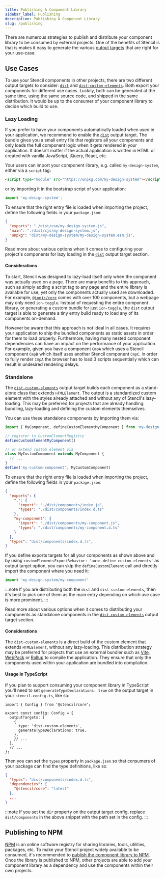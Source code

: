 ```yaml
---
title: Publishing A Component Library
sidebar_label: Publishing
description: Publishing A Component Library
slug: /publishing
---
```


There are numerous strategies to publish and distribute your component library to be consumed by external projects. One of the benefits of Stencil is that is makes it easy to generate the various [output targets](../output-targets/01-overview.md) that are right for your use-case.

## Use Cases

To use your Stencil components in other projects, there are two different output targets to consider: [`dist`](../output-targets/dist.md) and [`dist-custom-elements`](../output-targets/custom-elements.md). Both export your components for different use cases. Luckily, both can be generated at the same time, using the same source code, and shipped in the same distribution. It would be up to the consumer of your component library to decide which build to use.

### Lazy Loading

If you prefer to have your components automatically loaded when used in your application, we recommend to enable the [`dist`](../output-targets/dist.md) output target. The bundle gives you a small entry file that registers all your components and only loads the full component logic when it gets rendered in your application. It doesn't matter if the actual application is written in HTML or created with vanilla JavaScript, jQuery, React, etc.

Your users can import your component library, e.g. called `my-design-system`, either via a `script` tag:

```html
<script type="module" src="https://unpkg.com/my-design-system"></script>
```

or by importing it in the bootstrap script of your application:

```ts
import 'my-design-system';
```

To ensure that the right entry file is loaded when importing the project, define the following fields in your `package.json`:

```json
{
  "exports": "./dist/esm/my-design-system.js",
  "main": "./dist/cjs/my-design-system.js",
  "unpkg": "dist/my-design-system/my-design-system.esm.js",
}
```

Read more about various options when it comes to configuring your project's components for lazy loading in the [`dist`](../output-targets/dist.md) output target section.

#### Considerations

To start, Stencil was designed to lazy-load itself only when the component was actually used on a page. There are many benefits to this approach, such as simply adding a script tag to any page and the entire library is available for use, yet only the components actually used are downloaded. For example, [`@ionic/core`](https://www.npmjs.com/package/@ionic/core) comes with over 100 components, but a webpage may only need `ion-toggle`. Instead of requesting the entire component library, or generating a custom bundle for just `ion-toggle`, the `dist` output target is able to generate a tiny entry build ready to load any of its components on-demand.

However be aware that this approach is not ideal in all cases. It requires your application to ship the bundled components as static assets in order for them to load properly. Furthermore, having many nested component dependencies can have an impact on the performance of your application. For example, given you have a component `CmpA` which uses a Stencil component `CmpB` which itself uses another Stencil component `CmpC`. In order to fully render `CmpA` the browser has to load 3 scripts sequentially which can result in undesired rendering delays.

### Standalone

The [`dist-custom-elements`](../output-targets/custom-elements.md) output target builds each component as a stand-alone class that extends `HTMLElement`. The output is a standardized custom element with the styles already attached and without any of Stencil's lazy-loading. This may be preferred for projects that are already handling bundling, lazy-loading and defining the custom elements themselves.

You can use these standalone components by importing them via:

```ts
import { MyComponent, defineCustomElementMyComponent } from 'my-design-system'

// register to CustomElementRegistry
defineCustomElementMyComponent()

// or extend custom element via
class MyCustomComponent extends MyComponent {
  // ...
}
define('my-custom-component', MyCustomComponent)
```

To ensure that the right entry file is loaded when importing the project, define the following fields in your `package.json`:

```json
{
  "exports": {
    ".": {
      "import": "./dist/components/index.js",
      "types": "./dist/components/index.d.ts"
    },
    "my-component": {
      "import": "./dist/components/my-component.js",
      "types": "./dist/components/my-component.d.ts"
    }
  },
  "types": "dist/components/index.d.ts",
}
```

If you define exports targets for all your components as shown above and by using `customElementsExportBehavior: 'auto-define-custom-elements'` as output target option, you can skip the `defineCustomElement` call and directly import the component where you need it:

```ts
import 'my-design-system/my-component'
```

:::note
If you are distributing both the `dist` and `dist-custom-elements`, then it's best to pick one of them as the main entry depending on which use case is more prominent.
:::

Read more about various options when it comes to distributing your components as standalone components in the [`dist-custom-elements`](../output-targets/custom-elements.md) output target section.

#### Considerations

The `dist-custom-elements` is a direct build of the custom element that extends `HTMLElement`, without any lazy-loading. This distribution strategy may be preferred for projects that use an external bundler such as [Vite](https://vitejs.dev/), [WebPack](https://webpack.js.org/) or [Rollup](https://rollupjs.org) to compile the application. They ensure that only the components used within your application are bundled into compilation.

#### Usage in TypeScript

If you plan to support consuming your component library in TypeScript you'll need to set `generateTypeDeclarations: true` on the output target in your `stencil.config.ts`, like so:

```tsx title="stencil.config.ts"
import { Config } from '@stencil/core';

export const config: Config = {
  outputTargets: [
    {
      type: 'dist-custom-elements',
      generateTypeDeclarations: true,
    },
    // ...
  ],
  // ...
};
```

Then you can set the `types` property in `package.json` so that consumers of your package can find the type definitions, like so:

```json title="package.json"
{
  "types": "dist/components/index.d.ts",
  "dependencies": {
    "@stencil/core": "latest"
  },
  ...
}
```

:::note
If you set the `dir` property on the output target config, replace `dist/components` in the above snippet with the path set in the config.
:::

## Publishing to NPM

[NPM](https://www.npmjs.com/) is an online software registry for sharing libraries, tools, utilities, packages, etc. To make your Stencil project widely available to be consumed, it's recommended to [publish the component library to NPM](https://docs.npmjs.com/getting-started/publishing-npm-packages). Once the library is published to NPM, other projects are able to add your component library as a dependency and use the components within their own projects.
